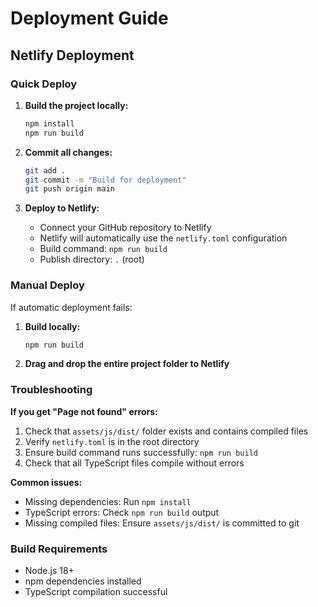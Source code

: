 # Deployment Guide

## Netlify Deployment

### Quick Deploy

1. **Build the project locally:**

   ```bash
   npm install
   npm run build
   ```

2. **Commit all changes:**

   ```bash
   git add .
   git commit -m "Build for deployment"
   git push origin main
   ```

3. **Deploy to Netlify:**
   - Connect your GitHub repository to Netlify
   - Netlify will automatically use the `netlify.toml` configuration
   - Build command: `npm run build`
   - Publish directory: `.` (root)

### Manual Deploy

If automatic deployment fails:

1. **Build locally:**

   ```bash
   npm run build
   ```

2. **Drag and drop the entire project folder to Netlify**

### Troubleshooting

**If you get "Page not found" errors:**

1. Check that `assets/js/dist/` folder exists and contains compiled files
2. Verify `netlify.toml` is in the root directory
3. Ensure build command runs successfully: `npm run build`
4. Check that all TypeScript files compile without errors

**Common issues:**

- Missing dependencies: Run `npm install`
- TypeScript errors: Check `npm run build` output
- Missing compiled files: Ensure `assets/js/dist/` is committed to git

### Build Requirements

- Node.js 18+
- npm dependencies installed
- TypeScript compilation successful

